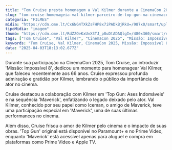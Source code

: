 ```yaml
---
title: "Tom Cruise presta homenagem a Val Kilmer durante a CinemaCon 2025"
slug: "tom-cruise-homenageia-val-kilmer-parceiro-de-top-gun-na-cinemacon"
categoria: "FILMES"
midia: "https://cdn.ome.lt/Cx6NG4TXkZsFHP8x7iPADkBjRkU=/987x0/smart/uploads/conteudo/fotos/kilmer.png"
tipoMidia: "imagem"
thumb: "https://cdn.ome.lt/RdZZOeKxUvX3TJ_p8uDtADAQlgI=/480x360/smart/extras/conteudos/kilmer.png"
tags: ["Tom Cruise", "Val Kilmer", "CinemaCon 2025", "Missão: Impossível 8", "Top Gun", "homenagem", "Maverick", "legado cinematográfico"]
keywords: "Tom Cruise, Val Kilmer, CinemaCon 2025, Missão: Impossível 8, Top Gun, homenagem, Maverick, legado cinematográfico"
data: "2025-04-03T18:13:02.677Z"
---
```


Durante sua participação na CinemaCon 2025, Tom Cruise, ao introduzir 'Missão: Impossível 8', dedicou um momento para homenagear Val Kilmer, que faleceu recentemente aos 66 anos. Cruise expressou profunda admiração e gratidão por Kilmer, lembrando o público da importância do ator no cinema. 

Cruise destacou a colaboração com Kilmer em 'Top Gun: Ases Indomáveis' e na sequência 'Maverick', enfatizando o legado deixado pelo ator. Val Kilmer, conhecido por seu papel como Iceman, o amigo de Maverick, teve uma participação especial em 'Maverick', uma de suas últimas performances no cinema. 

Além disso, Cruise frisou o amor de Kilmer pelo cinema e o impacto de suas obras. 'Top Gun' original está disponível no Paramount+ e no Prime Video, enquanto 'Maverick' está acessível apenas para aluguel e compra em plataformas como Prime Video e Apple TV.